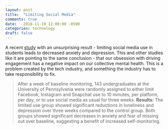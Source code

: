 ```yaml
---
layout: post
title:  "Limiting Social Media"
comments: true
date:   2018-11-10 12:00:00 -0500
categories: technology
draft: false
---
```


A recent [study](https://guilfordjournals.com/doi/10.1521/jscp.2018.37.10.751) with an unsurprising result - limiting social media use in students leads to decreased anxiety and depression. This and other studies like it are pointing to the same conclusion - that our obsession with driving engagement has a negative impact on our collective mental health. This is a problem created by the tech industry, and something the industry has to take responsibility to fix. 

> After a week of baseline monitoring, 143 undergraduates at the University of Pennsylvania were randomly assigned to either limit Facebook, Instagram and Snapchat use to 10 minutes, per platform, per day, or to use social media as usual for three weeks. **Results:** The limited use group showed significant reductions in loneliness and depression over three weeks compared to the control group. Both groups showed significant decreases in anxiety and fear of missing out over baseline, suggesting a benefit of increased self-monitoring. 
